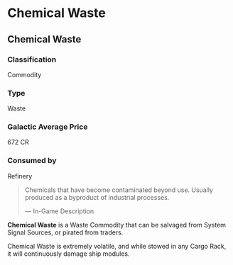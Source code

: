 # Chemical Waste
## Chemical Waste

### Classification

Commodity

### Type

Waste

### Galactic Average Price

672 CR

### Consumed by

Refinery

> 
> 
> Chemicals that have become contaminated beyond use. Usually produced as a byproduct of industrial processes.
> 
> 
> — In-Game Description
> 

**Chemical Waste** is a Waste Commodity that can be salvaged from System Signal Sources, or pirated from traders.

Chemical Waste is extremely volatile, and while stowed in any Cargo Rack, it will continuously damage ship modules.